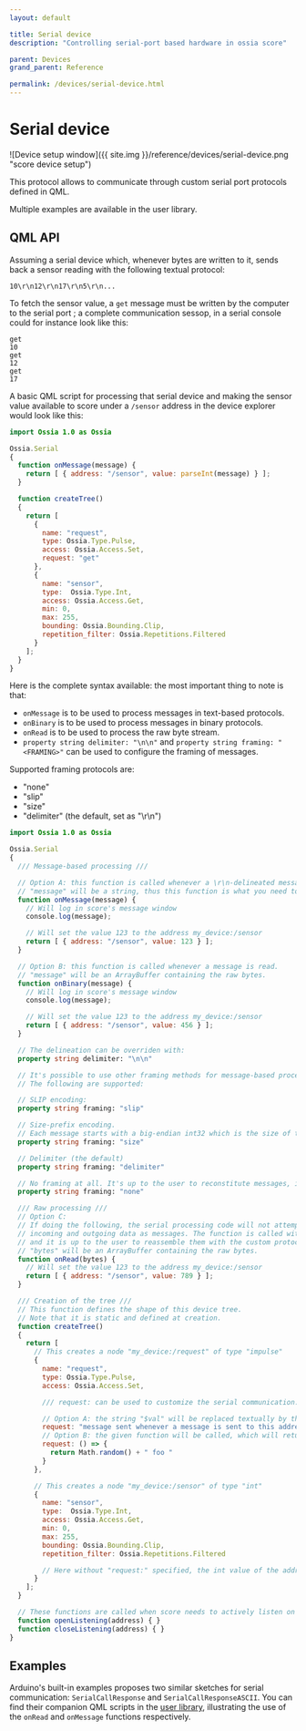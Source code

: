 ```yaml
---
layout: default

title: Serial device
description: "Controlling serial-port based hardware in ossia score"

parent: Devices
grand_parent: Reference

permalink: /devices/serial-device.html
---
```


# Serial device
![Device setup window]({{ site.img }}/reference/devices/serial-device.png "score device setup")

This protocol allows to communicate through custom serial port protocols defined in QML.

Multiple examples are available in the user library.

## QML API

Assuming a serial device which, whenever bytes are written to it, sends back a sensor reading 
with the following textual protocol: 

```
10\r\n12\r\n17\r\n5\r\n...
```

To fetch the sensor value, a `get` message must be written by the computer to the serial port ; a complete communication sessop, in a serial console could for instance look like this: 

```
get
10
get
12
get
17
```

A basic QML script for processing that serial device and making the sensor value available to score under a `/sensor` address in the device explorer would look like this:


```qml
import Ossia 1.0 as Ossia

Ossia.Serial
{
  function onMessage(message) {
    return [ { address: "/sensor", value: parseInt(message) } ]; 
  }

  function createTree() 
  {
    return [ 
      {
        name: "request",
        type: Ossia.Type.Pulse,
        access: Ossia.Access.Set,
        request: "get"
      },
      {
        name: "sensor",
        type:  Ossia.Type.Int,
        access: Ossia.Access.Get,
        min: 0,
        max: 255,
        bounding: Ossia.Bounding.Clip,
        repetition_filter: Ossia.Repetitions.Filtered
      }
    ]; 
  }
}
```

Here is the complete syntax available: the most important thing to note is that: 

* `onMessage` is to be used to process messages in text-based protocols.
* `onBinary` is to be used to process messages in binary protocols.
* `onRead` is to be used to process the raw byte stream.
* `property string delimiter: "\n\n"` and  `property string framing: "<FRAMING>"` can be used 
  to configure the framing of messages. 
  
Supported framing protocols are: 
* "none"
* "slip"
* "size"
* "delimiter" (the default, set as "\r\n")

```qml
import Ossia 1.0 as Ossia

Ossia.Serial
{
  /// Message-based processing ///

  // Option A: this function is called whenever a \r\n-delineated message is read.
  // "message" will be a string, thus this function is what you need to use for text-based protocols.
  function onMessage(message) {
    // Will log in score's message window
    console.log(message); 

    // Will set the value 123 to the address my_device:/sensor
    return [ { address: "/sensor", value: 123 } ]; 
  }

  // Option B: this function is called whenever a message is read.
  // "message" will be an ArrayBuffer containing the raw bytes.
  function onBinary(message) {
    // Will log in score's message window
    console.log(message); 

    // Will set the value 123 to the address my_device:/sensor
    return [ { address: "/sensor", value: 456 } ]; 
  }

  // The delineation can be overriden with: 
  property string delimiter: "\n\n"

  // It's possible to use other framing methods for message-based processing. 
  // The following are supported:

  // SLIP encoding: 
  property string framing: "slip" 

  // Size-prefix encoding. 
  // Each message starts with a big-endian int32 which is the size of the next message.
  property string framing: "size" 

  // Delimiter (the default)
  property string framing: "delimiter" 

  // No framing at all. It's up to the user to reconstitute messages, in the "onRead" method (see below).
  property string framing: "none" 

  /// Raw processing ///
  // Option C:
  // If doing the following, the serial processing code will not attempt to frame
  // incoming and outgoing data as messages. The function is called with whatever bytes are available
  // and it is up to the user to reassemble them with the custom protocol being used.
  // "bytes" will be an ArrayBuffer containing the raw bytes.
  function onRead(bytes) {
    // Will set the value 123 to the address my_device:/sensor
    return [ { address: "/sensor", value: 789 } ]; 
  }

  /// Creation of the tree ///
  // This function defines the shape of this device tree. 
  // Note that it is static and defined at creation.
  function createTree() 
  {
    return [ 
      // This creates a node "my_device:/request" of type "impulse"
      {
        name: "request",
        type: Ossia.Type.Pulse,
        access: Ossia.Access.Set,

        /// request: can be used to customize the serial communication.

        // Option A: the string "$val" will be replaced textually by the value of the message sent by score
        request: "message sent whenever a message is sent to this address in score"
        // Option B: the given function will be called, which will return a string which behaves the same
        request: () => {
          return Math.random() + " foo "
        }
      },

      // This creates a node "my_device:/sensor" of type "int"
      {
        name: "sensor",
        type:  Ossia.Type.Int,
        access: Ossia.Access.Get,
        min: 0,
        max: 255,
        bounding: Ossia.Bounding.Clip,
        repetition_filter: Ossia.Repetitions.Filtered

        // Here without "request:" specified, the int value of the address will be textually written to the serial port
      }
    ]; 
  }

  // These functions are called when score needs to actively listen on changes on some addresses
  function openListening(address) { }
  function closeListening(address) { }
}
```

## Examples

Arduino's built-in examples proposes two similar sketches for serial communication: `SerialCallResponse` and `SerialCallResponseASCII`. You can find their companion QML scripts in the [user library](https://github.com/ossia/score-user-library/tree/master/Devices/Serial/Arduino/Examples_BUILT-IN/COMMUNICATION), illustrating the use of the `onRead` and `onMessage` functions respectively.